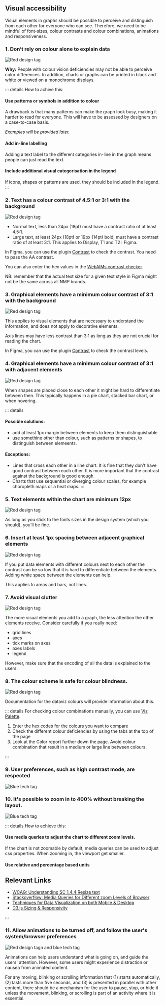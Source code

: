 <br>

## Visual accessibility

Visual elements in graphs should be possible to perceive and distinguish from each other for everyone who can see. Therefore, we need to be mindful of font-sizes, colour contrasts and colour combinations, animations and responsiveness.

### 1. Don’t rely on colour alone to explain data
![Red design tag](/dataviz-tag-design.svg) 

**Why:** People with colour vision deficiencies may not be able to perceive color differences. In addition, charts or graphs can be printed in black and white or viewed on a monochrome displays.

::: details
How to achive this:

#### Use patterns or symbols in addition to colour
A drawback is that many patterns can make the graph look busy, making it harder to read for everyone. This will have to be assessed by designers on a case-to-case basis.

*Examples will be provided later.*
<!-- Need examples-->

#### Add in-line labelling
Adding a text label to the different categories in-line in the graph means people can just read the text.

#### Include additional visual categorisation in the legend
If icons, shapes or patterns are used, they should be included in the legend.
:::

### 2. Text has a colour contrast of 4.5:1 or 3:1 with the background
![Red design tag](/dataviz-tag-design.svg)

<!-- We should refer to the Warp file sizes when ready and checked -->

- Normal text, less than 24px (18pt) must have a contrast ratio of at least 4.5:1.
- Large text, at least 24px (18pt) or 19px (14pt) bold, must have a contrast ratio of at least 3:1. This applies to Display, T1 and T2 i Figma.

In Figma, you can use the plugin [Contrast](https://www.figma.com/community/plugin/748533339900865323/Contrast) to check the contrast. You need to pass the AA contrast.

You can also enter the hex values in the [WebAIMs contrast checker](https://webaim.org/resources/contrastchecker/).

NB: remember that the actual text size for a given text style in Figma might not be the same across all NMP brands.

### 3. Graphical elements have a minimum colour contrast of 3:1 with the background
![Red design tag](/dataviz-tag-design.svg)

This applies to visual elements that are necessary to understand the information, and does not apply to decorative elements. 

Axis lines may have less contrast than 3:1 as long as they are not crucial for reading the chart.

In Figma, you can use the plugin [Contrast](https://www.figma.com/community/plugin/748533339900865323/Contrast) to check the contrast levels.

### 4. Graphical elements have a minimum colour contrast of 3:1 with adjacent elements
![Red design tag](/dataviz-tag-design.svg)

When shapes are placed close to each other it might be hard to differentiate between then. This typically happens in a pie chart, stacked bar chart, or when hovering. 

::: details
#### Possible solutions:
- add at least 1px margin between elements to keep them distinguishable
- use somethine other than colour, such as patterns or shapes, to distinguish between elemeents.

#### Exceptions:
- Lines that cross each other in a line chart. It is fine that they don't have good contrast between each other. It is more important that the contrast against the background is good enough.
- Charts that use sequential or diverging colour scales, for example choropleth maps or a heat maps.
:::

### 5. Text elements within the chart are minimum 12px
![Red design tag](/dataviz-tag-design.svg)

As long as you stick to the fonts sizes in the design system (which you should), you'll be fine.

### 6. Insert at least 1px spacing between adjacent graphical elements
![Red design tag](/dataviz-tag-design.svg)

If you put data elements with different colours next to each other the contrast can be so low that it is hard to differentiate between the elements. Adding white space between the elements can help. 

This applies to areas and bars, not lines.

### 7. Avoid visual clutter
![Red design tag](/dataviz-tag-design.svg)

The more visual elements you add to a graph, the less attention the other elements receive. Consider carefully if you really need:
- grid lines
- axes
- tick marks on axes
- axes labels
- legend

However, make sure that the encoding of all the data is explained to the users.

### 8. The colour scheme is safe for colour blindness.
![Red design tag](/dataviz-tag-design.svg) 

Documentation for the dataviz colours will provide information about this.

::: details
For checking colour combinations manually, you can use [Viz Palette](https://projects.susielu.com/viz-palette).

1. Enter the hex codes for the colours you want to compare
2. Check the different colour deficiencies by using the tabs at the top of the page
3. Look at the Color report further down the page. Avoid colour combination that result in a medium or large line between colours.

:::

### 9. User preferences, such as high contrast mode, are respected
![Blue tech tag](/dataviz-tag-tech.svg)


### 10. It's possible to zoom in to 400% without breaking the layout. 
![Blue tech tag](/dataviz-tag-tech.svg)

::: details
How to achieve this: 

#### Use media queries to adjust the chart to different zoom levels.
If the chart is not zoomable by default, media queries can be used to adjust css properties. When zooming in, the viewport get smaller.

#### Use relative and percentage based units

## Relevant Links

- [WCAG: Understanding SC 1.4.4 Resize text](https://www.w3.org/TR/UNDERSTANDING-WCAG20/visual-audio-contrast-scale.html)
- [Stackoverflow: Media Queries for Different zoom Levels of Browser](https://stackoverflow.com/questions/22223866/media-queries-for-different-zoom-levels-of-browser)
- [Techniques for Data Visualization on both Mobile & Desktop](https://www.visualcinnamon.com/2019/04/mobile-vs-desktop-dataviz/)
- [D3.js Sizing & Responsivity](https://wattenberger.com/blog/react-and-d3#sizing-responsivity)

:::

### 11. Allow animations to be turned off, and follow the user's system/browser preferences
![Red design tagn and blue tech tag](/dataviz-tag-design-and-tech.svg)

Animations can help users understand what is going on, and guide the users' attention. However, some users might experience distraction or nausea from animated content.

For any moving, blinking or scrolling information that (1) starts automatically, (2) lasts more than five seconds, and (3) is presented in parallel with other content, there should be a mechanism for the user to pause, stop, or hide it unless the movement, blinking, or scrolling is part of an activity where it is essential.
